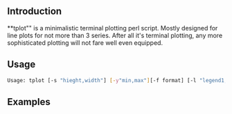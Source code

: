 ## Introduction
**tplot"" is a minimalistic terminal plotting perl script. Mostly designed for line plots for not more than 3 series. After all it's terminal plotting, any more sophisticated plotting will not fare well even equipped. 

## Usage
```bash
Usage: tplot [-s "hieght,width"] [-y"min,max"][-f format] [-l "legend1, legend2, .."] [file]
```

## Examples

